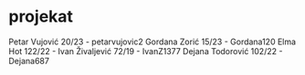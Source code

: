 # projekat
Petar Vujović 20/23 - petarvujovic2
Gordana Zorić 15/23 - Gordana120
Elma Hot 122/22 - 
Ivan Živaljević 72/19 - IvanZ1377
Dejana Todorović 102/22 - Dejana687
